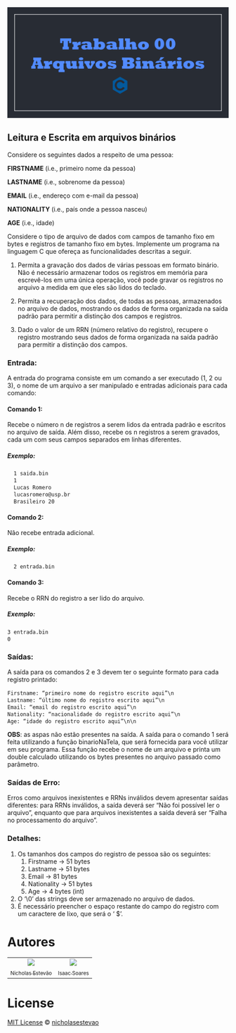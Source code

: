 <img atl="Trabalho 00" src="../img/Capa_T0.png"/>

## Leitura e Escrita em arquivos binários

Considere os seguintes dados a respeito de uma pessoa:

  **FIRSTNAME** (i.e., primeiro nome da pessoa)
  
  **LASTNAME** (i.e., sobrenome da pessoa) 
  
  **EMAIL** (i.e., endereço com e-mail da pessoa) 
  
  **NATIONALITY** (i.e., país onde a pessoa nasceu) 
  
  **AGE** (i.e., idade)
  
Considere o tipo de arquivo de dados com campos de tamanho fixo em bytes e registros de tamanho fixo em bytes. 
Implemente um programa na linguagem C que ofereça as funcionalidades descritas a seguir.

1. Permita a gravação dos dados de várias pessoas em formato binário. Não é
necessário armazenar todos os registros em memória para escrevê-los em uma única operação, você pode gravar os registros no arquivo a medida em que eles são lidos do teclado.

2. Permita a recuperação dos dados, de todas as pessoas, armazenados no arquivo
de dados, mostrando os dados de forma organizada na saída padrão para permitir a
distinção dos campos e registros.

3. Dado o valor de um RRN (número relativo do registro), recupere o registro
mostrando seus dados de forma organizada na saída padrão para permitir a distinção
dos campos.

### Entrada:

A entrada do programa consiste em um comando a ser executado (1, 2 ou 3), o nome de um arquivo a ser manipulado e entradas adicionais para cada comando:

#### Comando 1:

Recebe o número n de registros a serem lidos da entrada padrão e escritos no arquivo de saída. Além disso, recebe os n registros a serem gravados, cada um com seus campos separados em linhas diferentes.

##### Exemplo:

```
  1 saida.bin 
  1 
  Lucas Romero 
  lucasromero@usp.br
  Brasileiro 20 
```
#### Comando 2: 

Não recebe entrada adicional.

##### Exemplo:

```
  2 entrada.bin
```

#### Comando 3:

Recebe o RRN do registro a ser lido do arquivo. 

##### Exemplo:

```
3 entrada.bin
0
```

### Saídas: 

A saída para os comandos 2 e 3 devem ter o seguinte formato para cada registro printado:

```
Firstname: “primeiro nome do registro escrito aqui”\n 
Lastname: “último nome do registro escrito aqui”\n 
Email: “email do registro escrito aqui”\n 
Nationality: “nacionalidade do registro escrito aqui”\n 
Age: “idade do registro escrito aqui”\n\n 
```

**OBS**: as aspas não estão presentes na saída.
A saída para o comando 1 será feita utilizando a função binarioNaTela, que será fornecida para você utilizar em seu programa. 
Essa função recebe o nome de um arquivo e printa um double calculado utilizando os bytes presentes no arquivo passado como parâmetro.

### Saídas de Erro: 
Erros como arquivos inexistentes e RRNs inválidos devem apresentar saídas diferentes: 
para RRNs inválidos, a saída deverá ser “Não foi possível ler o arquivo”, enquanto que para
arquivos inexistentes a saída deverá ser “Falha no processamento do arquivo”.

### Detalhes: 
1. Os tamanhos dos campos do registro de pessoa são os seguintes: 
    1. Firstname -> 51 bytes 
    2. Lastname -> 51 bytes 
    3. Email -> 81 bytes 
    4. Nationality -> 51 bytes 
    5. Age -> 4 bytes (int) 
2. O ‘\0’ das strings deve ser armazenado no arquivo de dados. 
3. É necessário preencher o espaço restante do campo do registro com um caractere de lixo,
que será o ‘ \$’.

# Autores

<table>
  <tr align="center">
    <td>
      <a alt="nicholasestevao GitHub" href="https://github.com/nicholasestevao">
      <img src="https://github.com/nicholasestevao.png" width=80>
      <br>
      <sub>Nicholas Estevão</sub>
      </a>
    </td>
    <td>
      <a alt="ISS2718 GitHub" href="https://github.com/ISS2718">
        <img src="https://github.com/ISS2718.png" width=80>
        <br>
        <sub>Isaac Soares</sub>
      </a>
    </td>
  </tr>
</table>

 # License
 
[MIT License](https://github.com/nicholasestevao/TrabalhosEDIII/blob/master/LICENSE) © [nicholasestevao](https://github.com/nicholasestevao)